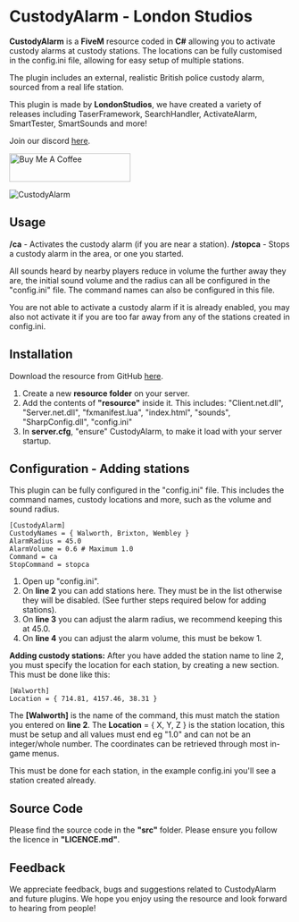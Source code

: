 # CustodyAlarm - London Studios
**CustodyAlarm** is a **FiveM** resource coded in **C#** allowing you to activate custody alarms at custody stations. The locations can be fully customised in the config.ini file, allowing for easy setup of multiple stations.

The plugin includes an external, realistic British police custody alarm, sourced from a real life station.

This plugin is made by **LondonStudios**, we have created a variety of releases including TaserFramework, SearchHandler, ActivateAlarm, SmartTester, SmartSounds and more!

Join our discord [here](https://discord.gg/BbjwbGQ).

<a href="https://www.buymeacoffee.com/londonstudios" target="_blank"><img src="https://cdn.buymeacoffee.com/buttons/default-orange.png" alt="Buy Me A Coffee" style="height: 51px !important;width: 217px !important;" ></a>

![CustodyAlarm](https://i.imgur.com/CJ48aJj.png)

## Usage
**/ca** - Activates the custody alarm (if you are near a station).
**/stopca** - Stops a custody alarm in the area, or one you started.

All sounds heard by nearby players reduce in volume the further away they are, the initial sound volume and the radius can all be configured in the "config.ini" file.
The command names can also be configured in this file.

You are not able to activate a custody alarm if it is already enabled, you may also not activate it if you are too far away from any of the stations created in config.ini.

## Installation
Download the resource from GitHub [here](https://github.com/LondonStudios/CustodyAlarm).
 1.  Create a new **resource folder** on your server.
 2.  Add the contents of **"resource"** inside it. This includes:
"Client.net.dll", "Server.net.dll", "fxmanifest.lua", "index.html", "sounds", "SharpConfig.dll", "config.ini"
3. In **server.cfg**, "ensure" CustodyAlarm, to make it load with your server startup.

## Configuration - Adding stations
This plugin can be fully configured in the "config.ini" file. This includes the command names, custody locations and more, such as the volume and sound radius.

    [CustodyAlarm]
    CustodyNames = { Walworth, Brixton, Wembley }
    AlarmRadius = 45.0
    AlarmVolume = 0.6 # Maximum 1.0
    Command = ca
    StopCommand = stopca

1. Open up "config.ini".
2. On **line 2** you can add stations here. They must be in the list otherwise they will be disabled. (See further steps required below for adding stations).
3. On **line 3** you can adjust the alarm radius, we recommend keeping this at 45.0.
4. On **line 4** you can adjust the alarm volume, this must be bekow 1.

**Adding custody stations:**
After you have added the station name to line 2, you must specify the location for each station, by creating a new section. This must be done like this:

    [Walworth]
    Location = { 714.81, 4157.46, 38.31 }

The **[Walworth]** is the name of the command, this must match the station you entered on **line 2**.
The **Location** = { X, Y, Z } is the station location, this must be setup and all values must end eg "1.0" and can not be an integer/whole number. The coordinates can be retrieved through most in-game menus.

This must be done for each station, in the example config.ini you'll see a station created already.

## Source Code
Please find the source code in the **"src"** folder. Please ensure you follow the licence in **"LICENCE.md"**.

## Feedback
We appreciate feedback, bugs and suggestions related to CustodyAlarm and future plugins. We hope you enjoy using the resource and look forward to hearing from people!